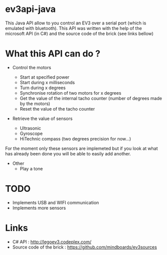 ev3api-java
===========

This Java API allow to you control an EV3 over a serial port (which is emulated with bluetooth).
This API was written with the help of the microsoft API (in C#) and the source code of the brick (see links bellow)


What this API can do ?
======================

 - Control the motors
    * Start at specified power
    * Start during x milliseconds
    * Turn during x degrees
    * Synchronise rotation of two motors for x degrees
    * Get the value of the internal tacho counter (number of degrees made by the motors)
    * Reset the value of the tacho counter


 - Retrieve the value of sensors
    * Ultrasonic 
    * Gyroscope
    * HiTechnic compass (two degrees precision for now...)

For the moment only these sensors are implemeted but if you look at what has already been done you will be able to easily add another.

 - Other 
    * Play a tone 



TODO
====

 - Implements USB and WIFI communication
 - Implements more sensors 



Links
=====
 - C# API : http://legoev3.codeplex.com/
 - Source code of the brick  :  https://github.com/mindboards/ev3sources
